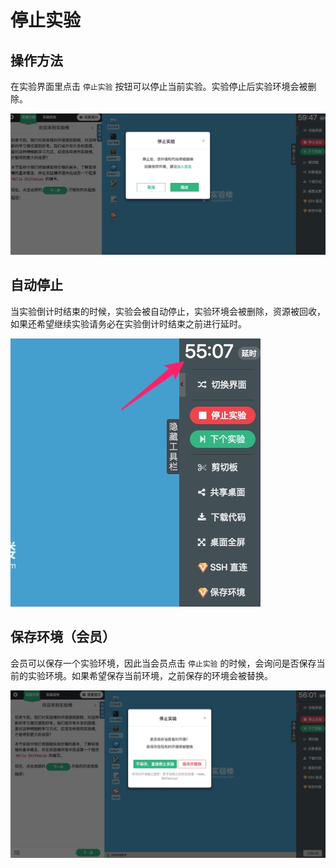 # 停止实验

## 操作方法

在实验界面里点击 `停止实验` 按钮可以停止当前实验。实验停止后实验环境会被删除。

![stoplab](../images/stoplab.jpg)

## 自动停止

当实验倒计时结束的时候，实验会被自动停止，实验环境会被删除，资源被回收，如果还希望继续实验请务必在实验倒计时结束之前进行延时。

![countdown](../images/countdown.jpg)

## 保存环境（会员）

会员可以保存一个实验环境，因此当会员点击 `停止实验` 的时候，会询问是否保存当前的实验环境。如果希望保存当前环境，之前保存的环境会被替换。

![stoplabsavelab](../images/stoplabsavelab.jpg)




